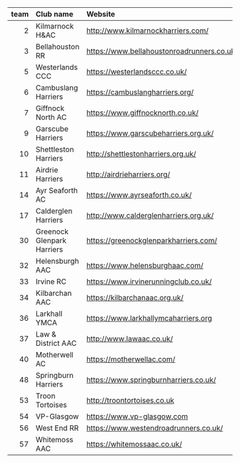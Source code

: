 |   team | Club name                  | Website                                    |
|-------:|:---------------------------|:-------------------------------------------|
|      2 | Kilmarnock H&AC            | http://www.kilmarnockharriers.com/         |
|      3 | Bellahouston RR            | https://www.bellahoustonroadrunners.co.uk/ |
|      5 | Westerlands CCC            | https://westerlandsccc.co.uk/              |
|      6 | Cambuslang Harriers        | https://cambuslangharriers.org/            |
|      7 | Giffnock North AC          | https://www.giffnocknorth.co.uk/           |
|      9 | Garscube Harriers          | https://www.garscubeharriers.org.uk/       |
|     10 | Shettleston Harriers       | http://shettlestonharriers.org.uk/         |
|     11 | Airdrie Harriers           | http://airdrieharriers.org/                |
|     14 | Ayr Seaforth AC            | https://www.ayrseaforth.co.uk/             |
|     17 | Calderglen Harriers        | http://www.calderglenharriers.org.uk/      |
|     30 | Greenock Glenpark Harriers | https://greenockglenparkharriers.com/      |
|     32 | Helensburgh AAC            | https://www.helensburghaac.com/            |
|     33 | Irvine RC                  | https://www.irvinerunningclub.co.uk/       |
|     34 | Kilbarchan AAC             | https://kilbarchanaac.org.uk/              |
|     36 | Larkhall YMCA              | https://www.larkhallymcaharriers.org       |
|     37 | Law & District AAC         | http://www.lawaac.co.uk/                   |
|     40 | Motherwell AC              | https://motherwellac.com/                  |
|     48 | Springburn Harriers        | https://www.springburnharriers.co.uk/      |
|     53 | Troon Tortoises            | http://troontortoises.co.uk                |
|     54 | VP-Glasgow                 | https://www.vp-glasgow.com                 |
|     56 | West End RR                | https://www.westendroadrunners.co.uk/      |
|     57 | Whitemoss AAC              | https://whitemossaac.co.uk/                |